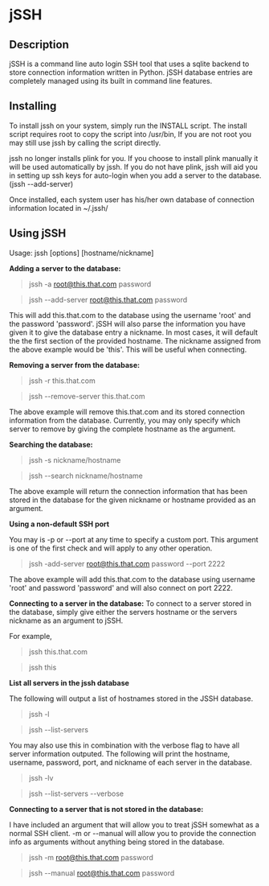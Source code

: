 jSSH
====


Description
-----------
jSSH is a command line auto login SSH tool that uses a sqlite backend to 
store connection information written in Python. jSSH database entries 
are completely managed using its built in command line features.

Installing
----------

To install jssh on your system, simply run the INSTALL script. The install script requires root to copy the script into /usr/bin, If you are not root
you may still use jssh by calling the script directly. 

jssh no longer installs plink for you. If you choose to install plink manually it will be used automatically by jssh.
If you do not have plink, jssh will aid you in setting up ssh keys for auto-login when you add a server to the database. (jssh --add-server)

Once installed, each system user has his/her own database of connection 
information located in ~/.jssh/

Using jSSH
-----------

Usage: jssh [options] [hostname/nickname]


**Adding a server to the database:**

>jssh -a root@this.that.com password

>jssh --add-server root@this.that.com password

This will add this.that.com to the database using the username 'root' 
and the password 'password'. jSSH will also parse the information you 
have given it to give the database entry a nickname. In most cases, it 
will default the the first section of the provided hostname. The 
nickname assigned from the above example would be 'this'. This will be 
useful when connecting. 


**Removing a server from the database:**

>jssh -r this.that.com
 
>jssh --remove-server this.that.com

The above example will remove this.that.com and its stored connection 
information from the database. Currently, you may only specify which 
server to remove by giving the complete hostname as the argument. 

**Searching the database:**
>jssh -s nickname/hostname

>jssh --search nickname/hostname

The above example will return the connection information that has been 
stored in the database for the given nickname or hostname provided as an 
argument.


**Using a non-default SSH port**

You may is -p or --port at any time to specify a custom port. This 
argument is one of the first check and will apply to any other 
operation. 


>jssh -add-server root@this.that.com password --port 2222

The above example will add this.that.com to the database using username 
'root' and password 'password' and will also connect on port 2222.

**Connecting to a server in the database:**
To connect to a server stored in the database, simply give either the 
servers hostname or the servers nickname as an argument to jSSH. 

For example, 

>jssh this.that.com

>jssh this


**List all servers in the jssh database**

The following will output a list of hostnames stored in the JSSH database.

> jssh -l

> jssh --list-servers

You may also use this in combination with the verbose flag to have all server information outputed. The following will print the hostname, username, password, port, and nickname of each server in the database.

> jssh -lv

> jssh --list-servers --verbose

**Connecting to a server that is not stored in the database:**

I have included an argument that will allow you to treat jSSH somewhat 
as a normal SSH client. -m or --manual will allow you to provide the 
connection info as arguments without anything being stored in the 
database. 

>jssh -m root@this.that.com password

>jssh --manual root@this.that.com password


